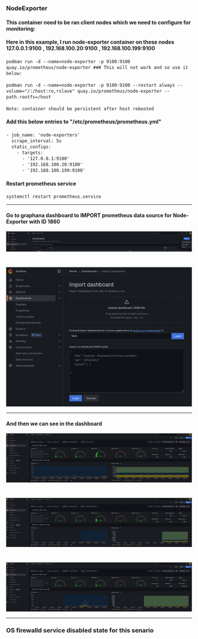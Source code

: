 ### NodeExporter
#### This container need to be ran client nodes which we need to configure for monitoring:
#### Here in this example,  I run node-exporter container on these nodes 127.0.0.1:9100 , 192.168.100.20:9100 , 192.168.100.199:9100
    podman run -d --name=node-exporter -p 9100:9100 quay.io/prometheus/node-exporter ### This will not work and so use it below:

    podman run -d --name=node-exporter -p 9100:9100 --restart always --volume="/:/host:ro,rslave" quay.io/prometheus/node-exporter --path.rootfs=/host

    Note: container should be persistent after host rebooted
    
#### Add this below entries to "/etc/prometheus/prometheus.yml"

    - job_name: 'node-exporters'
      scrape_interval: 5s
      static_configs:
        - targets: 
          - '127.0.0.1:9100'
          - '192.168.100.20:9100'
          - '192.168.100.199:9100'

#### Restart prometheus service
    systemctl restart prometheus.service

---
#### Go to graphana dashboard to IMPORT prometheus data source for Node-Exporter with ID 1860

![Photo](https://github.com/Adrianhein/NodeExporter-cAdvisor/blob/main/images/import.png)
#
![Photo](https://github.com/Adrianhein/NodeExporter-cAdvisor/blob/main/images/1860_for-node-exporter.png)

---
#### And then we can see in the dashboard

![Photo](https://github.com/Adrianhein/NodeExporter-cAdvisor/blob/main/images/127.png)
#
![Photo](https://github.com/Adrianhein/NodeExporter-cAdvisor/blob/main/images/199.png)
#
![Photo](https://github.com/Adrianhein/NodeExporter-cAdvisor/blob/main/images/20.png)

---
### OS firewalld service disabled state for this senario
